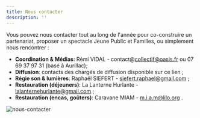 ```yaml
---
title: Nous contacter
description: ''
---
```

Vous pouvez nous contacter tout au long de l'année pour co-construire un partenariat, proposer un spectacle Jeune Public et Familles, ou simplement nous rencontrer :

- **Coordination & Médias**:   Rémi VIDAL - contact@collectif@oasis.fr ou 07 69 37 97 31 (basé à Aurillac);
- **Diffusion**: contacts des chargés de diffusion disponible sur ce lien ;
- **Régie son & lumières**:  Raphaël SIEFERT - siefert.raphael@gmail.com ;
- **Restauration (déjeuners)**:  La Lanterne Hurlante - lalanternehurlante@gmail.com ;
- **Restauration (encas, goûters)**:  Caravane MIAM - m.i.a.m@lilo.org .

![nous-contacter](/images/nous-contacter.jpg)
